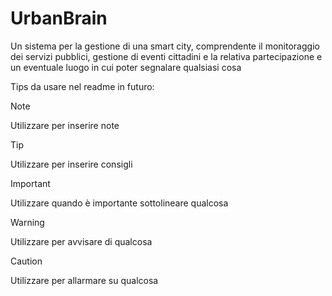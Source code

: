 # UrbanBrain
Un sistema per la gestione di una smart city, comprendente il monitoraggio dei servizi pubblici, gestione di eventi cittadini e la relativa partecipazione e un eventuale luogo in cui poter segnalare qualsiasi cosa 

Tips da usare nel readme in futuro:
> [!NOTE]
> Utilizzare per inserire note

> [!TIP]
> Utilizzare per inserire consigli

> [!IMPORTANT]
> Utilizzare quando è importante sottolineare qualcosa

> [!WARNING]
> Utilizzare per avvisare di qualcosa

> [!CAUTION]
> Utilizzare per allarmare su qualcosa